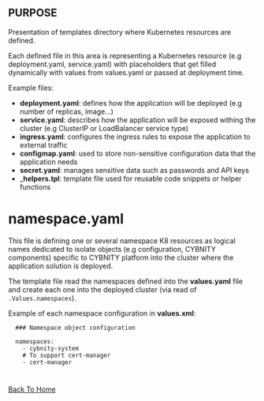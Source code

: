 ## PURPOSE
Presentation of templates directory where Kubernetes resources are defined.

Each defined file in this area is representing a Kubernetes resource (e.g deployment.yaml, service.yaml) with placeholders that get filled dynamically with values from values.yaml or passed at deployment time.

Example files:
- __deployment.yaml__: defines how the application will be deployed (e.g number of replicas, image...)
- __service.yaml__: describes how the application will be exposed withing the cluster (e.g ClusterIP or LoadBalancer service type)
- __ingress.yaml__: configures the ingress rules to expose the application to external traffic
- __configmap.yaml__: used to store non-sensitive configuration data that the application needs
- __secret.yaml__: manages sensitive data such as passwords and API keys
- ___helpers.tpl__: template file used for reusable code snippets or helper functions

# namespace.yaml
This file is defining one or several namespace K8 resources as logical names dedicated to isolate objects (e.g configuration, CYBNITY components) specific to CYBNITY platform into the cluster where the application solution is deployed.

The template file read the namespaces defined into the __values.yaml__ file and create each one into the deployed cluster (via read of `.Values.namespaces`).

Example of each namespace configuration in __values.xml__:
```
  ### Namespace object configuration

  namespaces:
    - cybnity-system
    # To support cert-manager
    - cert-manager
```

#
[Back To Home](../README.md)
